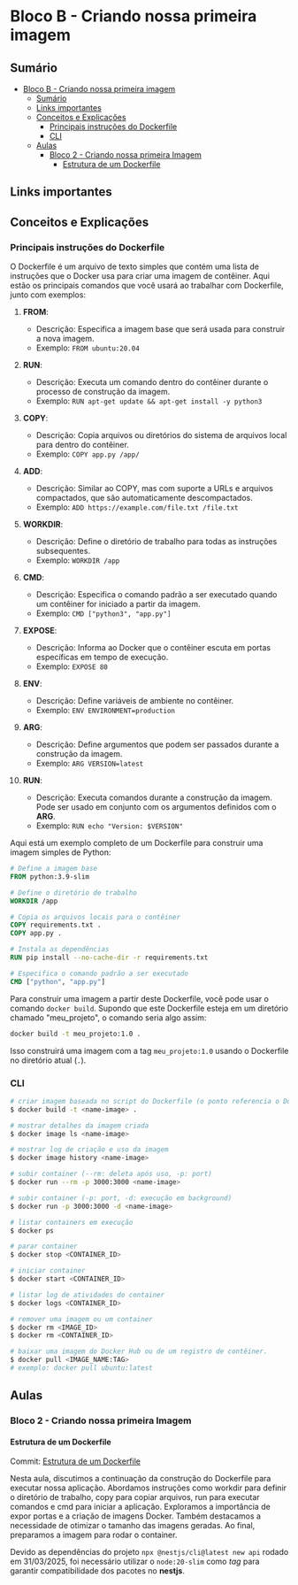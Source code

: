 # Bloco B - Criando nossa primeira imagem

## Sumário

- [Bloco B - Criando nossa primeira imagem](#bloco-b---criando-nossa-primeira-imagem)
  - [Sumário](#sumário)
  - [Links importantes](#links-importantes)
  - [Conceitos e Explicações](#conceitos-e-explicações)
    - [Principais instruções do Dockerfile](#principais-instruções-do-dockerfile)
    - [CLI](#cli)
  - [Aulas](#aulas)
    - [Bloco 2 - Criando nossa primeira Imagem](#bloco-2---criando-nossa-primeira-imagem)
      - [Estrutura de um Dockerfile](#estrutura-de-um-dockerfile)

## Links importantes

## Conceitos e Explicações

### Principais instruções do Dockerfile

O Dockerfile é um arquivo de texto simples que contém uma lista de instruções que o Docker usa para criar uma imagem de contêiner. Aqui estão os principais comandos que você usará ao trabalhar com Dockerfile, junto com exemplos:

1. **FROM**:
   - Descrição: Especifica a imagem base que será usada para construir a nova imagem.
   - Exemplo: `FROM ubuntu:20.04`

2. **RUN**:
   - Descrição: Executa um comando dentro do contêiner durante o processo de construção da imagem.
   - Exemplo: `RUN apt-get update && apt-get install -y python3`

3. **COPY**:
   - Descrição: Copia arquivos ou diretórios do sistema de arquivos local para dentro do contêiner.
   - Exemplo: `COPY app.py /app/`

4. **ADD**:
   - Descrição: Similar ao COPY, mas com suporte a URLs e arquivos compactados, que são automaticamente descompactados.
   - Exemplo: `ADD https://example.com/file.txt /file.txt`

5. **WORKDIR**:
   - Descrição: Define o diretório de trabalho para todas as instruções subsequentes.
   - Exemplo: `WORKDIR /app`

6. **CMD**:
   - Descrição: Especifica o comando padrão a ser executado quando um contêiner for iniciado a partir da imagem.
   - Exemplo: `CMD ["python3", "app.py"]`

7. **EXPOSE**:
   - Descrição: Informa ao Docker que o contêiner escuta em portas específicas em tempo de execução.
   - Exemplo: `EXPOSE 80`

8. **ENV**:
   - Descrição: Define variáveis de ambiente no contêiner.
   - Exemplo: `ENV ENVIRONMENT=production`

9. **ARG**:
   - Descrição: Define argumentos que podem ser passados durante a construção da imagem.
   - Exemplo: `ARG VERSION=latest`

10. **RUN**:
    - Descrição: Executa comandos durante a construção da imagem. Pode ser usado em conjunto com os argumentos definidos com o **ARG**.
    - Exemplo: `RUN echo "Version: $VERSION"`

Aqui está um exemplo completo de um Dockerfile para construir uma imagem simples de Python:

```Dockerfile
# Define a imagem base
FROM python:3.9-slim

# Define o diretório de trabalho
WORKDIR /app

# Copia os arquivos locais para o contêiner
COPY requirements.txt .
COPY app.py .

# Instala as dependências
RUN pip install --no-cache-dir -r requirements.txt

# Especifica o comando padrão a ser executado
CMD ["python", "app.py"]
```

Para construir uma imagem a partir deste Dockerfile, você pode usar o comando `docker build`. Supondo que este Dockerfile esteja em um diretório chamado "meu_projeto", o comando seria algo assim:

```bash
docker build -t meu_projeto:1.0 .
```

Isso construirá uma imagem com a tag `meu_projeto:1.0` usando o Dockerfile no diretório atual (`.`).

### CLI

```bash
# criar imagem baseada no script do Dockerfile (o ponto referencia o Dockerfile)
$ docker build -t <name-image> .

# mostrar detalhes da imagem criada
$ docker image ls <name-image>

# mostrar log de criação e uso da imagem
$ docker image history <name-image>

# subir container (--rm: deleta após uso, -p: port)
$ docker run --rm -p 3000:3000 <name-image>

# subir container (-p: port, -d: execução em background)
$ docker run -p 3000:3000 -d <name-image>

# listar containers em execução
$ docker ps

# parar container
$ docker stop <CONTAINER_ID>

# iniciar container
$ docker start <CONTAINER_ID>

# listar log de atividades do container
$ docker logs <CONTAINER_ID>

# remover uma imagem ou um container
$ docker rm <IMAGE_ID>
$ docker rm <CONTAINER_ID>

# baixar uma imagem do Docker Hub ou de um registro de contêiner.
$ docker pull <IMAGE_NAME:TAG>
# exemplo: docker pull ubuntu:latest
```

## Aulas

### Bloco 2 - Criando nossa primeira Imagem

#### Estrutura de um Dockerfile

Commit: [Estrutura de um Dockerfile](https://github.com/rocketseat-education/devops-docker-containers/commit/0f8c46d5dcadcc8088a2f6a5262be3bc5a7d2557)

Nesta aula, discutimos a continuação da construção do Dockerfile para executar nossa aplicação. Abordamos instruções como workdir para definir o diretório de trabalho, copy para copiar arquivos, run para executar comandos e cmd para iniciar a aplicação. Exploramos a importância de expor portas e a criação de imagens Docker. Também destacamos a necessidade de otimizar o tamanho das imagens geradas. Ao final, preparamos a imagem para rodar o container.

Devido as dependências do projeto `npx @nestjs/cli@latest new api` rodado em 31/03/2025, foi necessário utilizar o `node:20-slim` como *tag* para garantir compatibilidade dos pacotes no **nestjs**.
